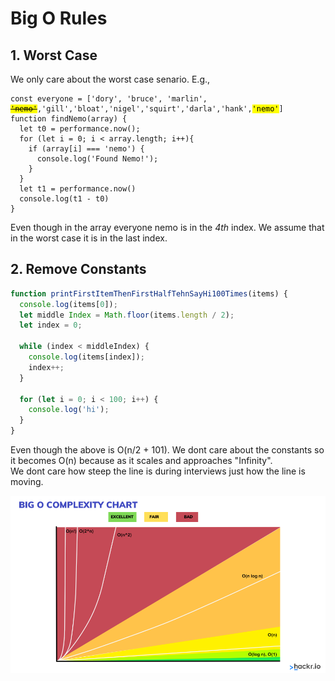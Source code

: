 # Big O Rules

## 1. Worst Case

We only care about the worst case senario. E.g.,

<pre><code class="language-javascript">const everyone = ['dory', 'bruce', 'marlin', <mark><s>'nemo'</s></mark>,'gill','bloat','nigel','squirt','darla','hank',<mark>'nemo'</mark>]
function findNemo(array) {
  let t0 = performance.now();
  for (let i = 0; i < array.length; i++){
    if (array[i] === 'nemo') {
      console.log('Found Nemo!');
    }
  }
  let t1 = performance.now()
  console.log(t1 - t0)
}
</code></pre>

Even though in the array everyone nemo is in the _4th_ index. We assume that in the worst case it is in the last index.

## 2. Remove Constants

```js
function printFirstItemThenFirstHalfTehnSayHi100Times(items) {
  console.log(items[0]);
  let middle Index = Math.floor(items.length / 2);
  let index = 0;

  while (index < middleIndex) {
    console.log(items[index]);
    index++;
  }

  for (let i = 0; i < 100; i++) {
    console.log('hi');
  }
}
```

Even though the above is O(n/2 + 101). We dont care about the constants so it becomes O(n) because as it scales and approaches "Infinity".
<br>We dont care how steep the line is during interviews just how the line is moving.

<img src="./Images/2-24.png" alt="Big O complexity chart">

<br>

